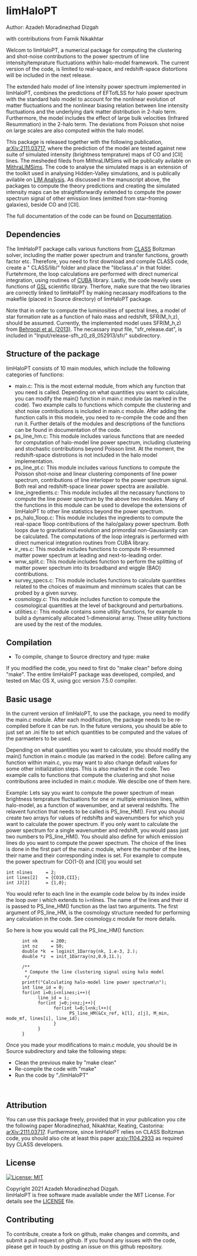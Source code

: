 # limHaloPT

Author: Azadeh Moradinezhad Dizgah
<br>

with contributions from Farnik Nikakhtar 

Welcom to limHaloPT, a numerical package for computing the clustering and shot-noise contributions to the power spectrum of line intensity/temprature fluctuations within halo-model framework. The current version of the code, is limited to real-space, and redshift-space distortions will be included in the next release. 

The extended halo model of line intensity power spectrum implemented in limHaloPT, combines the predictions of EFTofLSS for halo power spectrum with the standard halo model to account for the nonlinear evolution of matter fluctuations and the nonlinear biasing relation between line intensity fluctuations and the underlying dark matter distribution in 2-halo term. Furthermore, the model includes the effect of large bulk velocities (Infrared Resummation) in the 2-halo term. The deviations from Poisson shot noise on large scales are also computed within the halo model.

This package is released together with the following publication, [arXiv:2111.03717](https://arxiv.org/abs/2111.03717), where the prediction of the model are tested against new suite of simulated intensity (brightness temprature) maps of CO and [CII] lines. The mesheded fileds from MithraLIMSims will be publically avilable on [MithraLIMSims](http://cyril.astro.berkeley.edu/MithraLIMSims). The code to analyse the simulated maps is an extension of the toolkit used in analysing Hidden-Valley simulations, and is publically avilable on [LIM Analysis](https://github.com/farnikn/MithraLIMSims). As discussed in the manuscript above, the packages to compute the theory predictions and creating the simulated intensity maps can be straightforwardly extended to compute the power spectrum signal of other emission lines (emitted from star-froming galaxies), beside CO and [CII]. 

The full documentation of the code can be found on [Documentation](https://amoradinejad.github.io/limHaloPT/html/index.html). 
<br>


## Dependencies
The limHaloPT package calls various functions from [CLASS](https://github.com/lesgourg/class_public) Boltzman solver, including the matter power spectrum and transfer functions, growth factor etc. Therefore, you need to first download and compile CLASS code, create a " CLASS/lib/" folder and place the "libclass.a" in that folder. Furtehrmore, the loop calculations are performed with direct numerical integration, using routines of [CUBA](http://www.feynarts.de/cuba/) library. Lastly, the code heavily uses functions of [GSL](https://www.gnu.org/software/gsl/doc/html/) scientific library. Therfore, make sure that the two libraries are correctly linked to limHaloPT by making necassary modifcations to the makefile (placed in Source directory) of limHaloPT package. 

Note that in order to compute the luminosities of spectral lines, a model of star formation rate as a function of halo mass and redshift, SFR(M_h,z), should be assumed. Currently, the implemented model uses SFR(M_h,z) from [Behroozi et al. (2013)](https://arxiv.org/abs/1207.6105). The necassary input file, "sfr_release.dat", is included in "Input/release-sfh_z0_z8_052913/sfr/" subdirectory. <br>


## Structure of the package
limHaloPT consists of 10 main modules, which include the following categories of functions:
- main.c: This is the most external module, from which any function that you need is called. Depending on what quantities you want to calculate, you can modify the main() function in main.c module (as marked in the code). Two example calls to functions which compute the clustering and shot noise contributions is included in main.c module. After adding the function calls in this modele, you need to re-compile the code and then run it. Further details of the modules and descriptions of the functions can be found in documentation of the code.
- ps_line_hm.c: This module includes various functions that are needed for computation of halo-model line power spectrum, including clustering and stochastic contributions beyond Poisson limit. At the moment, the redshift-space distrotions is not included in the halo model implementation. 
- ps_line_pt.c: This module includes various functions to compute the Poisson shot-noise and linear clustering components of line power spectrum, contributions of line interloper to the power spectrum signal. Both real and redshift-space linear power spectra are available.
- line_ingredients.c: This module includes all the necassary functions to compute the line power spectrum by the above two modules. Many of the functions in this module can be used to develope the extensions of limHaloPT to other line statistics beyond the power spectrum.
- ps_halo_1loop.c: This module includes the ingredients to compute the real-space 1loop contributions of the halo/galaxy power spectrum. Both loops due to gravitational evolution and primordial non-Gaussianity can be calculated. The computations of the loop integrals is performed with direct numerical integration routines from CUBA library.
- ir_res.c: This module includes functions to compute IR-resummed matter power spectrum at leading and next-to-leading order. 
- wnw_split.c: This module includes function to perform the splitting of matter power spectrum into its broadband and wiggle (BAO) contributions. 
- survey_specs.c: This module includes functions to calculate quantities related to the choices of maximum and minnimum scales that can be probed by a given survey.
- cosmology.c: This module includes function to compute the cosmological quantities at the level of background and perturbations. 
- utilities.c: This module contains some utility functions, for example to build a dynamically allocated 1-dimensional array. These utility functions are used by the rest of the modules. <br>


## Compilation 
- To compile, change to Source directory and type: make <br>

If you modified the code, you need to first do "make clean" before doing "make". The entire limHaloPT package was developed, compiled, and tested on Mac OS X, using gcc version 7.5.0 compiler. <br>


## Basic usage
In the current version of limHaloPT, to use the package, you need to modify the main.c module. After each modification, the package needs to be re-compiled before it can be run. In the future versions, you should be able to just set an .ini file to set which quantities to be computed and the values of the parmaeters to be used. 

Depending on what quantities you want to calculate, you should modify the main() function in main.c module (as marked in the code). Before calling any function within main.c, you may want to also change default values for some other initialization steps. This is also marked in the code. Two example calls to functions that compute the clustering and shot noise contributions aree included in main.c module. We descibe one of them here. 

Example: Lets say you want to compute the power spectrum of mean brightness temprature fluctuations for one or multiple emission lines, within halo-model, as a function of wavenumber, and at several redshifts. The relavent function that needs to be called is PS_line_HM(). First you should create two arrays for values of redshifts and wavenumbers for which you want to calculate the power spectrum. If you only want to calculate the power spectrum for a single wavenumber and redshift, you would pass just two numbers to PS_line_HM(). You should also define for which emission lines do you want to compute the power spectrum. The choice of the lines is done in the first part of the main.c module, where the number of the lines, their name and their corresponding index is set. For example to compute the power spectrum for CO(1-0) and [CII] you would set 
```
int nlines     = 2;
int lines[2]   = {CO10,CII};
int JJ[2]      = {1,0};
``` 

You would refer to each line in the example code below by its index inside the loop over i which extends to i=nlines. The name of the lines and their id is passed to PS_line_HM() function as the last two arguments. The first argument of PS_line_HM, is the cosmology structure needed for performing any calculation in the code. See cosmology.c module for more details. 

So here is how you would call the PS_line_HM() function:
```
      int nk     = 200;
      int nz     = 50;
      double *k  = loginit_1Darray(nk, 1.e-3, 2.);
      double *z  = init_1Darray(nz,0.0,11.);

      /** 
       * Compute the line clustering signal using halo model 
       */
      printf("Calculating halo-model line power spectrum\n");
      int line_id = 0;
      for(int i=0;i<nlines;i++){
            line_id = i;
            for(int j=0;j<nz;j++){
                  for(int l=0;l<nk;l++){
                        PS_line_HM(&Cx_ref, k[l], z[j], M_min, mode_mf, lines[i], line_id);
                  }
            }     
      }
```

Once you made your modifications to main.c module, you should be in Source subdirectory and take the following steps:
- Clean the previous make by "make clean"
- Re-compile the code with  "make" 
- Run the code by  "./limHaloPT" 
<br>


## Attribution
You can use this package freely, provided that in your publication you cite the following paper
Moradinezhad, Nikakhtar, Keating, Castorina: [arXiv:2111.03717](https://arxiv.org/abs/2111.03717). Furthermore, since limHaloPT relies on CLASS Boltzman code, you should also cite at least this paper [arxiv:1104.2933](https://arxiv.org/abs/1104.2933) as required byy CLASS developers.<br>


## License
[![License: MIT](https://img.shields.io/badge/License-MIT-blue.svg)](https://opensource.org/licenses/MIT)

Copyright 2021 Azadeh Moradinezhad Dizgah.<br>
limHaloPT is free software made available under the MIT License. For details see the [LICENSE](https://github.com/amoradinejad/limHaloPT/blob/d40a4a75188ae70f56ed76236d1fd9ee1aae312d/LICENSE) file.


## Contributing
To contribute, create a fork on github, make changes and commits, and submit a pull request on github. If you found any issues with the code, please get in touch by posting an issue on this github repository.

